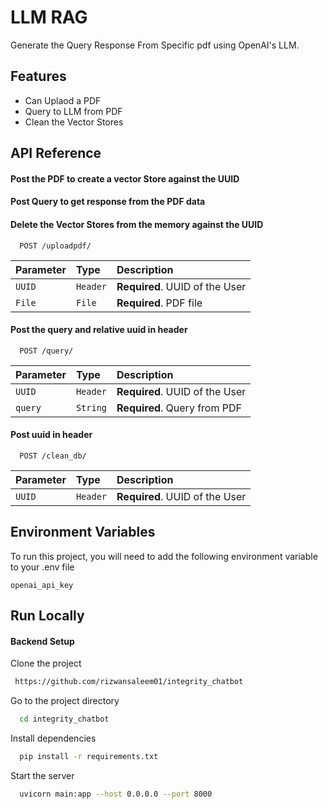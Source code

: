 
# LLM RAG

Generate the Query Response From Specific pdf using OpenAI's LLM.



## Features

- Can Uplaod a PDF
- Query to LLM from PDF
- Clean the Vector Stores


## API Reference

#### Post the PDF to create a vector Store against the UUID
#### Post Query to get response from the PDF data
#### Delete the Vector Stores from the memory against the UUID

```http
  POST /uploadpdf/
```

| Parameter | Type     | Description                |
| :-------- | :------- | :------------------------- |
| `UUID` | `Header` | **Required**. UUID of the User|
| `File` | `File` | **Required**. PDF file  |



#### Post the query and relative uuid in header

```http
  POST /query/
```

| Parameter | Type     | Description                       |
| :-------- | :------- | :-------------------------------- |
| `UUID` | `Header` | **Required**. UUID of the User|
| `query`      | `String` | **Required**. Query from PDF|


#### Post uuid in header

```http
  POST /clean_db/
```

| Parameter | Type     | Description                       |
| :-------- | :------- | :-------------------------------- |
| `UUID` | `Header` | **Required**. UUID of the User|



## Environment Variables

To run this project, you will need to add the following environment variable to your .env file

`openai_api_key`



## Run Locally

#### Backend Setup

Clone the project

```bash
 https://github.com/rizwansaleem01/integrity_chatbot
```

Go to the project directory

```bash
  cd integrity_chatbot
```

Install dependencies

```bash
  pip install -r requirements.txt
```

Start the server

```bash
  uvicorn main:app --host 0.0.0.0 --port 8000
```
